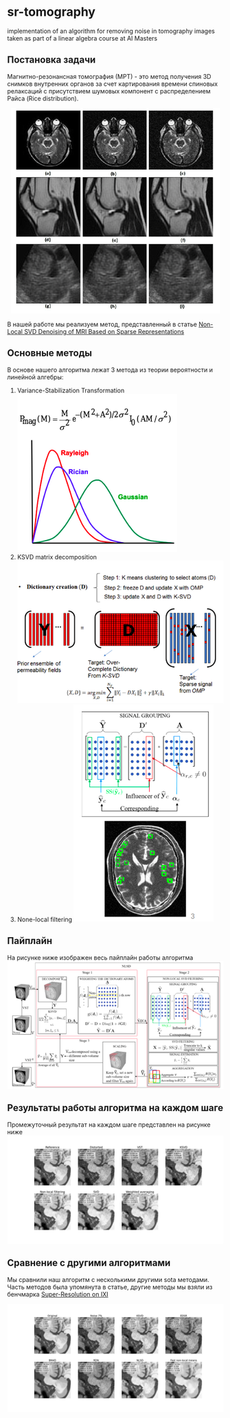 # sr-tomography
implementation of an algorithm for removing noise in tomography images taken as part of a linear algebra course at AI Masters


## Постановка задачи
Магнитно-резонансная томография (МРТ) - это метод получения 3D снимков внутренних органов за счет картирования времени спиновых релаксаций с присутствием шумовых компонент с распределением Райса (Rice distribution).
<p align="center">
  <img src="https://github.com/Alexkkir/sr-tomography/blob/main/images/overview.png" />
</p>
  
В нашей работе мы реализуем метод, представленный в статье [Non-Local SVD Denoising of MRI Based on Sparse Representations
](https://www.mdpi.com/1424-8220/20/5/1536/htm)

## Основные методы
В основе нашего алгоритма лежат 3 метода из теории вероятности и линейной алгебры:
1. Variance-Stabilization Transformation
  ![VST](images/vst.png)
2. KSVD matrix decomposition
  ![KSVD](images/ksvd.png)
3. None-local filtering
  ![Nonlocal](images/nonlocal.png)
  
## Пайплайн
На рисунке ниже изображен весь пайплайн работы алгоритма
![pipeline](images/pipeline.png)

## Результаты работы алгоритма на каждом шаге
Промежуточный результат на каждом шаге представлен на рисунке ниже
![tmp](images/tmp.jpg)

## Сравнение с другими алгоритмами
Мы сравнили наш алгоритм с несколькими другими sota методами. Часть методов была упомянута в статье, другие методы мы взяли из бенчмарка [Super-Resolution on IXI
](https://paperswithcode.com/sota/super-resolution-on-ixi)

![methods](images/methods.jpg)
